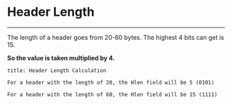 # Header Length
***
The length of a header goes from 20-60 bytes. The highest 4 bits can get is 15. 

**So the value is taken multiplied by 4.**

```ad-attention
title: Header Length Calculation

For a header with the length of 20, the Hlen field will be 5 (0101)

For a header with the length of 60, the Hlen field will be 15 (1111)

```
